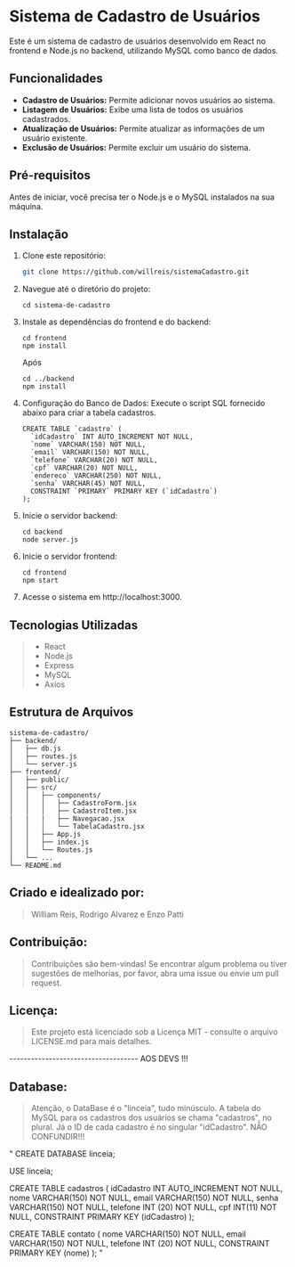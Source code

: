# Sistema de Cadastro de Usuários

Este é um sistema de cadastro de usuários desenvolvido em React no frontend e Node.js no backend, utilizando MySQL como banco de dados.

## Funcionalidades

- **Cadastro de Usuários:** Permite adicionar novos usuários ao sistema.
- **Listagem de Usuários:** Exibe uma lista de todos os usuários cadastrados.
- **Atualização de Usuários:** Permite atualizar as informações de um usuário existente.
- **Exclusão de Usuários:** Permite excluir um usuário do sistema.

## Pré-requisitos

Antes de iniciar, você precisa ter o Node.js e o MySQL instalados na sua máquina.

## Instalação

1. Clone este repositório:

   ```bash
   git clone https://github.com/willreis/sistemaCadastro.git

   ```

2. Navegue até o diretório do projeto:
    ````
   cd sistema-de-cadastro
   ````

4. Instale as dependências do frontend e do backend:
   ````
   cd frontend
   npm install
   ````
   Após
   ````
   cd ../backend
   npm install
   ````

6. Configuração do Banco de Dados:
   Execute o script SQL fornecido abaixo para criar a tabela cadastros.
   ````
   CREATE TABLE `cadastro` ( 
     `idCadastro` INT AUTO_INCREMENT NOT NULL,
     `nome` VARCHAR(150) NOT NULL,
     `email` VARCHAR(150) NOT NULL,
     `telefone` VARCHAR(20) NOT NULL,
     `cpf` VARCHAR(20) NOT NULL,
     `endereco` VARCHAR(250) NOT NULL,
     `senha` VARCHAR(45) NOT NULL,
     CONSTRAINT `PRIMARY` PRIMARY KEY (`idCadastro`)
   );
   ````

7. Inicie o servidor backend:
   ````
   cd backend
   node server.js
   ````

9. Inicie o servidor frontend:
   ````
   cd frontend
   npm start
   ````

11. Acesse o sistema em http://localhost:3000.

## Tecnologias Utilizadas
   > - React
   > - Node.js
   > - Express
   > - MySQL
   > - Axios

## Estrutura de Arquivos

    sistema-de-cadastro/
    ├── backend/
    │   ├── db.js
    │   ├── routes.js
    │   └── server.js
    ├── frontend/
    │   ├── public/
    │   ├── src/
    │   │   ├── components/
    │   │   │   ├── CadastroForm.jsx
    │   │   │   ├── CadastroItem.jsx
    |   |   |   ├── Navegacao.jsx
    │   │   │   └── TabelaCadastro.jsx
    │   │   ├── App.js
    │   │   ├── index.js
    │   │   └── Routes.js
    │   └── ...
    └── README.md

## Criado e idealizado por:
> William Reis, Rodrigo Alvarez e Enzo Patti

## Contribuição:
> Contribuições são bem-vindas! Se encontrar algum problema ou tiver sugestões de melhorias, por favor, abra uma issue ou envie um pull request.

## Licença:
> Este projeto está licenciado sob a Licença MIT - consulte o arquivo LICENSE.md para mais detalhes.

------------------------------------ AOS DEVS !!!

## Database:
> Atenção, o DataBase é o "linceia", tudo minúsculo. A tabela do MySQL para os cadastros dos usuários se chama "cadastros", no plural. Já o ID de cada cadastro é no singular "idCadastro". NÃO CONFUNDIR!!!


"
CREATE DATABASE linceia;

USE linceia;
   
CREATE TABLE cadastros (
	idCadastro INT AUTO_INCREMENT NOT NULL,
	nome VARCHAR(150) NOT NULL,
	email VARCHAR(150) NOT NULL,
   senha VARCHAR(150) NOT NULL,
	telefone INT (20) NOT NULL,
   cpf INT(11) NOT NULL,
	CONSTRAINT PRIMARY KEY (idCadastro)
);

CREATE TABLE contato (
nome VARCHAR(150) NOT NULL,
email VARCHAR(150) NOT NULL,
telefone INT (20) NOT NULL,
CONSTRAINT PRIMARY KEY (nome)
);
"